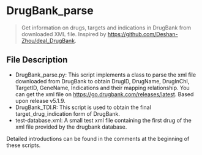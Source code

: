 # DrugBank_parse

> Get information on drugs, targets and indications in DrugBank from downloaded XML file.
> Inspired by https://github.com/Deshan-Zhou/deal_DrugBank.

## File Description

- DrugBank_parse.py: This script implements a class to parse the xml file downloaded from DrugBank to obtain DrugID, DrugName, DrugInChI, TargetID, GeneName, Indications and their mapping relationship. You can get the xml file on https://go.drugbank.com/releases/latest. Based upon release v5.1.9.
- DrugBank_TDI.R: This script is used to obtain the final target_drug_indication form of DrugBank.
- test-database.xml: A small test xml file containing the first drug of the xml file provided by the drugbank database.

Detailed introductions can be found in the comments at the beginning of these scripts.